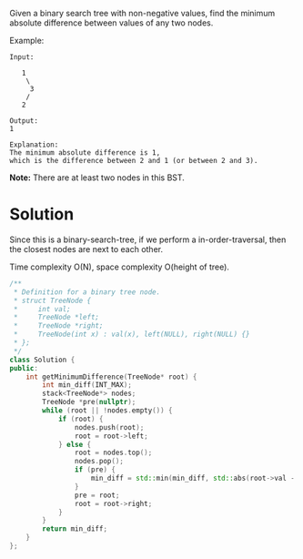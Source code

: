 Given a binary search tree with non-negative values, find the minimum absolute difference between values of any two nodes.

Example:

```
Input:

   1
    \
     3
    /
   2

Output:
1

Explanation:
The minimum absolute difference is 1, 
which is the difference between 2 and 1 (or between 2 and 3).
```

__Note:__ There are at least two nodes in this BST.

# Solution

Since this is a binary-search-tree, if we perform a in-order-traversal, then the closest nodes are next to each other.

Time complexity O(N), space complexity O(height of tree).

```cpp
/**
 * Definition for a binary tree node.
 * struct TreeNode {
 *     int val;
 *     TreeNode *left;
 *     TreeNode *right;
 *     TreeNode(int x) : val(x), left(NULL), right(NULL) {}
 * };
 */
class Solution {
public:
    int getMinimumDifference(TreeNode* root) {
        int min_diff(INT_MAX);
        stack<TreeNode*> nodes;
        TreeNode *pre(nullptr);
        while (root || !nodes.empty()) {
            if (root) {
                nodes.push(root);
                root = root->left;
            } else {
                root = nodes.top();
                nodes.pop();
                if (pre) {
                    min_diff = std::min(min_diff, std::abs(root->val - pre->val));
                }
                pre = root;
                root = root->right;
            }
        }
        return min_diff;
    }
};
```
